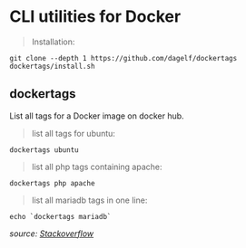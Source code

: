 # CLI utilities for Docker

>Installation:

    git clone --depth 1 https://github.com/dagelf/dockertags
    dockertags/install.sh

## dockertags  
List all tags for a Docker image on docker hub.


> list all tags for ubuntu:
 
    dockertags ubuntu

> list all php tags containing apache:
 
    dockertags php apache

> list all mariadb tags in one line:
 
    echo `dockertags mariadb`


*source: [Stackoverflow](https://stackoverflow.com/questions/28320134/how-to-list-all-tags-for-a-docker-image-on-a-remote-registry)*

